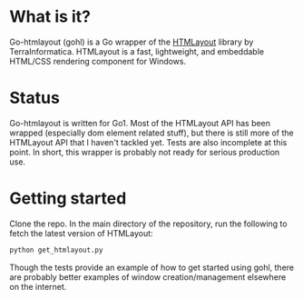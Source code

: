 # What is it?
Go-htmlayout (gohl) is a Go wrapper of the [HTMLayout](http://www.terrainformatica.com/htmlayout/) library by TerraInformatica.  HTMLayout is a fast, lightweight, and embeddable HTML/CSS rendering component for Windows.

# Status
Go-htmlayout is written for Go1.  Most of the HTMLayout API has been wrapped (especially dom element related stuff), but there is still more of the HTMLayout API that I haven't tackled yet.  Tests are also incomplete at this point.  In short, this wrapper is probably not ready for serious production use.

# Getting started
Clone the repo.  In the main directory of the repository, run the following to fetch the latest version of HTMLayout:
```bash
python get_htmlayout.py
```
Though the tests provide an example of how to get started using gohl, there are probably better examples of window creation/management elsewhere on the internet.
